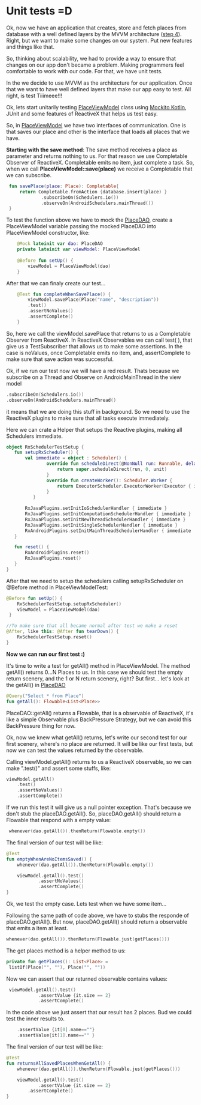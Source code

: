 # Unit tests =D

Ok, now we have an application that creates, store and fetch places from database with a well defined layers by the MVVM architecture ([step 4](https://github.com/roubertedgar/workshoptw/tree/step-4)). Right, but we want to make some changes on our system. Put new features and things like that.

So, thinking about scalability, we had to provide a way to ensure that changes on our app don't became a problem. Making programmers feel comfortable to work with our code. For that, we have unit tests.

In the   we decide to use MVVM as the architecture for our application. Once that we want to have well defined layers that make our app easy to test. All right, is test Tiiimeee!!!

Ok,  lets start unitarily testing [PlaceViewModel](https://github.com/roubertedgar/workshoptw/blob/step-5/app/src/main/java/workshoptw/com/work_shop_tw/views/place/PlaceViewModel.kt) class using [Mockito Kotlin](https://github.com/nhaarman/mockito-kotlin), JUnit and some features of ReactiveX that helps us test easy.

So, in [PlaceViewModel](https://github.com/roubertedgar/workshoptw/blob/step-5/app/src/main/java/workshoptw/com/work_shop_tw/views/place/PlaceViewModel.kt) we have two interfaces of communication. One is that saves our place and other is the interface that loads all places that we have.

**Starting with the save method**: The save method receives a place as parameter and returns nothing to us. For that reason we use Completable Observer of ReactiveX. Completable emits no item, just complete a task. So, when we call **PlaceViewModel::save(place)** we receive a Completable that we can subscribe.

   ```kotlin
    fun savePlace(place: Place): Completable{
	    return Completable.fromAction {database.insert(place) } 
     		    .subscribeOn(Schedulers.io()) 
     		    .observeOn(AndroidSchedulers.mainThread())
	}
   ```

To test the function above we have to mock the [PlaceDAO](https://github.com/roubertedgar/workshoptw/blob/step-5/app/src/main/java/workshoptw/com/work_shop_tw/models/place/PlaceDAO.kt), create a PlaceViewModel variable passing the mocked PlaceDAO into PlaceViewModel constructor, like:

```kotlin
	@Mock lateinit var dao: PlaceDAO 
	private lateinit var viewModel: PlaceViewModel
	 
	@Before fun setUp() {
		viewModel = PlaceViewModel(dao) 
	}
```

After that we can finaly create our test...

```kotlin
	@Test fun completeWhenSavePlace() {
		viewModel.savePlace(Place("name", "description")) 
		.test() 
		.assertNoValues() 
		.assertComplete() 
	}
```

So, here we call the viewModel.savePlace that returns to us a Completable Observer from ReactiveX. In ReactiveX Observables we can call test( ), that give us a TestSubscriber that allows us to make some assertions. In the case is noValues, once Completable emits no item, and, assertComplete to make
sure that save action was successful. 

Ok, if we run our test now we will have a red result. Thats because we subscribe on a Thread and Observe on AndroidMainThread in the view model
```kotlin
.subscribeOn(Schedulers.io())
.observeOn(AndroidSchedulers.mainThread()
```

 it means that  we are doing this stuff in background. So we need to use the ReactiveX plugins to make sure that all tasks execute immediately.

Here we can crate a Helper that setups the Reactive plugins, making all Schedulers immediate.
 ```kotlin 
 object RxSchedulerTestSetup {
	fun setupRxScheduler() {
	    val immediate = object : Scheduler() {
			    override fun scheduleDirect(@NonNull run: Runnable, delay: Long, @NonNull unit: TimeUnit): Disposable {
			        return super.scheduleDirect(run, 0, unit)
			    }	
			    override fun createWorker(): Scheduler.Worker {
			        return ExecutorScheduler.ExecutorWorker(Executor { it.run() })
			    }
		   }
   
	    RxJavaPlugins.setInitIoSchedulerHandler { immediate }
	    RxJavaPlugins.setInitComputationSchedulerHandler { immediate }
	    RxJavaPlugins.setInitNewThreadSchedulerHandler { immediate }
	    RxJavaPlugins.setInitSingleSchedulerHandler { immediate }
	    RxAndroidPlugins.setInitMainThreadSchedulerHandler { immediate 	}
	}

	fun reset() {
	    RxAndroidPlugins.reset()
	    RxJavaPlugins.reset()
	}
}
```
After that we need to setup the schedulers calling setupRxScheduler on @Before method in PlaceViewModelTest:

```kotlin
@Before fun setUp() {
	RxSchedulerTestSetup.setupRxScheduler()
	viewModel = PlaceViewModel(dao) 
 }

//To make sure that all became normal after test we make a reset
@After, like this: @After fun tearDown() {
	RxSchedulerTestSetup.reset() 
}
```

**Now we can run our first test :)**

It's time to write a test for getAll() method in PlaceViewModel. The method getAll() returns 0...N Places to us. In this case we should test the empty return scenery, and the 1 or N return scenery, right?
 But first... let's look at the getAll() in [PlaceDAO](https://github.com/roubertedgar/workshoptw/blob/step-5/app/src/main/java/workshoptw/com/work_shop_tw/models/place/PlaceDAO.kt)

```kotlin
@Query("Select * from Place")
fun getAll(): Flowable<List<Place>>
```
PlaceDAO::getAll() returns a Flowable, that is a observable of ReactiveX, it's like a simple Observable<T> plus BackPressure Strategy, but we can avoid this BackPressure thing for now.

Ok, now we knew what getAll() returns, let's write our second test for our first scenery, where's no place are returned. It will be like our first tests, but now we can test the values returned by the observable.

Calling viewModel.getAll() returns to us a ReactiveX observable, so we can make ".test()" and assert some stuffs, like:

```kotlin
viewModel.getAll()
	.test()
    .assertNoValues()
    .assertComplete()
````
    
If we run this test it will give us a null pointer exception. That's because we don't stub the placeDAO.getAll().
So, placeDAO.getAll() should return a Flowable that respond with a empty value:
```kotlin
 whenever(dao.getAll()).thenReturn(Flowable.empty())
 ```
The final version of our test will be like:

```kotlin
@Test
fun emptyWhenAreNoItemsSaved() {
    whenever(dao.getAll()).thenReturn(Flowable.empty())

    viewModel.getAll().test()
            .assertNoValues()
            .assertComplete()
}
```

Ok, we test the empty case. Lets test when we have some item...

Following the same path of code above, we have to stubs the responde of placeDAO.getAll(). But now, placeDAO.getAll() should return a observable that emits a item at least.

```kotlin
whenever(dao.getAll()).thenReturn(Flowable.just(getPlaces()))
```

The get places method is a helper method to us:

```kotlin
private fun getPlaces(): List<Place> =
 listOf(Place("", ""), Place("", ""))
```
Now we can assert that our returned observable contains values:
```kotlin
 viewModel.getAll().test()
            .assertValue {it.size == 2}
            .assertComplete() 
```
In the code above we just assert that our result has 2 places. Bud we could test the inner results to.

```kotlin
	.assertValue {it[0].name==""}
	.assertValue{it[1].name=="" }	
```
          
  The final version of our test will be like:
  
```kotlin
@Test
fun returnsAllSavedPlacesWhenGetAll() {
    whenever(dao.getAll()).thenReturn(Flowable.just(getPlaces()))

    viewModel.getAll().test()
            .assertValue {it.size == 2}
	    .assertComplete()
}
```
     


                    
                    
<!--stackedit_data:
eyJoaXN0b3J5IjpbLTEzMzMyODc3MTEsLTM3NTE1ODc4MV19
-->